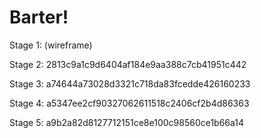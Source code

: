 # Barter!

Stage 1: (wireframe)

Stage 2: 2813c9a1c9d6404af184e9aa388c7cb41951c442

Stage 3: a74644a73028d3321c718da83fcedde426160233

Stage 4: a5347ee2cf90327062611518c2406cf2b4d86363

Stage 5: a9b2a82d8127712151ce8e100c98560ce1b66a14